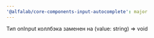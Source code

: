 ```yaml
---
'@alfalab/core-components-input-autocomplete': major
---
```


Тип onInput коллбэка заменен на (value: string) => void
